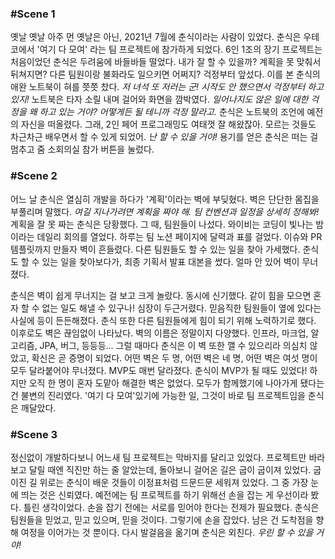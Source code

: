 

### #Scene 1

옛날 옛날 아주 먼 옛날은 아닌, 2021년 7월에 춘식이라는 사람이 있었다. 춘식은 우테코에서 '여기 다 모여' 라는 팀 프로젝트에 참가하게 되었다. 6인 1조의 장기 프로젝트는 처음이었던 춘식은 두려움에 바들바들 떨었다. 내가 잘 할 수 있을까? 계획을 못 맞춰서 뒤쳐지면? 다른 팀원이랑 불화라도 일으키면 어쩌지? 걱정부터 앞섰다. 이를 본 춘식의 애완 노트북이 혀를 쯧쯧 찼다. *저 녀석 또 저러는 군! 시작도 안 했으면서 걱정부터 하고 있지!*  노트북은 타자 소릴 내며 걸어와 화면을 깜박였다. *일어나지도 않은 일에 대한 걱정을 왜 하고 있는 거야? 어떻게든 될 테니까 걱정 말라고.* 춘식은 노트북의 조언에 예전의 자신을 떠올렸다. 그래, 2인 페어 프로그래밍도 여태껏 잘 해왔잖아. 모르는 것들도 차근차근 배우면서 할 수 있게 되었어. *난 할 수 있을 거야!* 용기를 얻은 춘식은 떠는 걸 멈추고 줌 소회의실 참가 버튼을 눌렀다.

### #Scene 2

어느 날 춘식은 열심히 개발을 하다가 '계획'이라는 벽에 부딪혔다. 벽은 단단한 몸집을 부풀리며 말했다. *여길 지나가려면 계획을 짜야 해. 팀 컨벤션과 일정을 상세히 정해봐!* 계획을 잘 못 짜는 춘식은 당황했다. 그 때, 팀원들이 나섰다. 와이비는 코딩이 빛나는 밤이라는 데일리 회의를 열었다. 하루는 팀 노션 페이지에 달력과 표를 걸었다. 이슈와 PR 템플릿까지 만들자 벽이 흔들렸다. 다른 팀원들도 할 수 있는 일을 찾아 가세했다. 춘식도 할 수 있는 일을 찾아보다가, 최종 기획서 발표 대본을 썼다. 얼마 안 있어 벽이 무너졌다.

춘식은 벽이 쉽게 무너지는 걸 보고 크게 놀랐다. 동시에 신기했다. 같이 힘을 모으면 혼자 할 수 없는 일도 해낼 수 있구나! 심장이 두근거렸다. 믿음직한 팀원들이 옆에 있다는 사실에 등이 든든해졌다. 춘식 또한 다른 팀원들에게 힘이 되기 위해 노력하기로 했다. 이후로도 벽은 끊임없이 나타났다. 벽의 이름은 정말이지 다양했다. 인프라, 마크업, 알고리즘, JPA, 버그, 등등등... 그럴 때마다 춘식은 이 벽 또한 깰 수 있으리라 의심치 않았고, 확신은 곧 증명이 되었다. 어떤 벽은 두 명, 어떤 벽은 네 명, 어떤 벽은 여섯 명이 모두 달라붙어야 무너졌다. MVP도 매번 달라졌다. 춘식이 MVP가 될 때도 있었다! 하지만 오직 한 명이 혼자 도맡아 해결한 벽은 없었다. 모두가 함께했기에 나아가게 됐다는 건 불변의 진리였다. '여기 다 모여'있기에 가능한 일, 그것이 바로 팀 프로젝트임을 춘식은 깨달았다.

### #Scene 3

정신없이 개발하다보니 어느새 팀 프로젝트는 막바지를 달리고 있었다. 프로젝트만 바라보고 달릴 때엔 직진만 하는 줄 알았는데, 돌아보니 걸어온 길은 굽이 굽이져 있었다. 굽이진 길 위로는 춘식이 배운 것들이 이정표처럼 드문드문 세워져 있었다. 그 중 가장 눈에 띄는 것은 신뢰였다. 예전에는 팀 프로젝트를 하기 위해선 손을 잡는 게 우선이라 봤다. 틀린 생각이었다. 손을 잡기 전에는 서로를 믿어야 한다는 전제가 필요했다. 춘식은 팀원들을 믿었고, 믿고 있으며, 믿을 것이다. 그렇기에 손을 잡았다. 남은 건 도착점을 향해 여정을 이어가는 것 뿐이다. 다시 발걸음을 옮기며 춘식은 외친다. *우린 할 수 있을 거야!*
